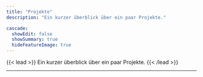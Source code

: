 ```yaml
---
title: "Projekte"
description: "Ein kurzer überblick über ein paar Projekte."

cascade:
  showEdit: false
  showSummary: true
  hideFeatureImage: true
---
```

{{< lead >}}
Ein kurzer überblick über ein paar Projekte.
{{< /lead >}}

---